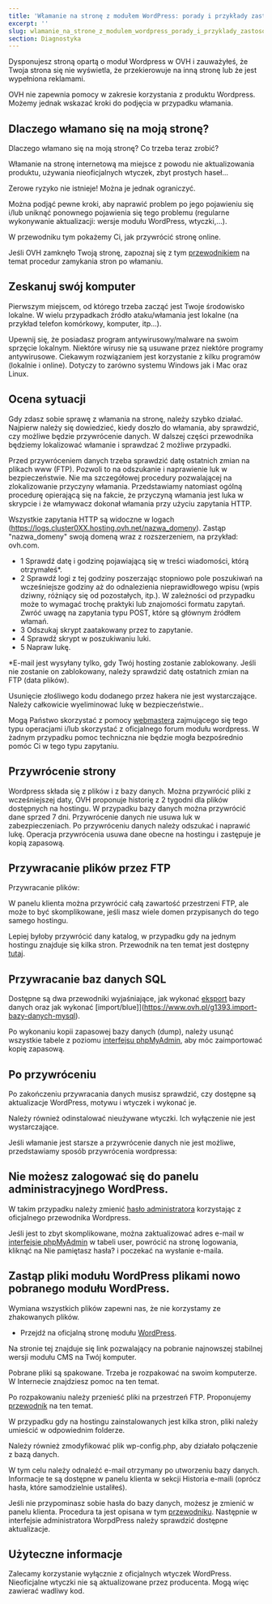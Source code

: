 ```yaml
---
title: 'Włamanie na stronę z modułem WordPress: porady i przykłady zastosowania'
excerpt: ''
slug: wlamanie_na_strone_z_modulem_wordpress_porady_i_przyklady_zastosowania
section: Diagnostyka
---
```


Dysponujesz stroną opartą o moduł Wordpress w OVH i zauważyłeś, że Twoja strona się nie wyświetla, że przekierowuje na inną stronę lub że jest wypełniona reklamami. 

OVH nie zapewnia pomocy w zakresie korzystania z produktu Wordpress. Możemy jednak wskazać kroki do podjęcia w przypadku włamania.


## Dlaczego włamano się na moją stronę?
Dlaczego włamano się na moją stronę? Co trzeba teraz zrobić?

Włamanie na stronę internetową ma miejsce z powodu nie aktualizowania produktu, używania nieoficjalnych wtyczek, zbyt prostych haseł...

Zerowe ryzyko nie istnieje! Można je jednak ograniczyć.

Można podjąć pewne kroki, aby naprawić problem po jego pojawieniu się i/lub uniknąć ponownego pojawienia się tego problemu (regularne wykonywanie aktualizacji: wersje modułu WordPress, wtyczki,...).

W przewodniku tym pokażemy Ci, jak przywrócić stronę online. 

Jeśli OVH zamknęło Twoją stronę, zapoznaj się z tym [przewodnikiem](https://www.ovh.pl/g1392.system-anty-hack) na temat procedur zamykania stron po włamaniu.


## Zeskanuj swój komputer
Pierwszym miejscem, od którego trzeba zacząć jest Twoje środowisko lokalne. W wielu przypadkach źródło ataku/włamania jest lokalne (na przykład telefon komórkowy, komputer, itp...).

Upewnij się, że posiadasz program antywirusowy/malware na swoim sprzęcie lokalnym. Niektóre wirusy nie są usuwane przez niektóre programy antywirusowe. Ciekawym rozwiązaniem jest korzystanie z kilku programów (lokalnie i online). Dotyczy to zarówno systemu Windows jak i Mac oraz Linux.


## Ocena sytuacji
Gdy zdasz sobie sprawę z włamania na stronę, należy szybko działać. 
Najpierw należy się dowiedzieć, kiedy doszło do włamania, aby sprawdzić, czy możliwe będzie przywrócenie danych. 
W dalszej części przewodnika będziemy lokalizować włamanie i sprawdzać 2 możliwe przypadki.


Przed przywróceniem danych trzeba sprawdzić datę ostatnich zmian na plikach www (FTP). Pozwoli to na odszukanie i naprawienie luk w bezpieczeństwie.
Nie ma szczegółowej procedury pozwalającej na zlokalizowanie przyczyny włamania. Przedstawiamy natomiast ogólną procedurę opierającą się na fakcie, że przyczyną włamania jest luka w skrypcie i że włamywacz dokonał włamania przy użyciu zapytania HTTP. 

Wszystkie zapytania HTTP są widoczne w logach (https://logs.cluster0XX.hosting.ovh.net/nazwa_domeny). Zastąp "nazwa_domeny" swoją domeną wraz z rozszerzeniem, na przykład: ovh.com.

- 1 Sprawdź datę i godzinę pojawiającą się w treści wiadomości, którą otrzymałeś*.
- 2 Sprawdź logi z tej godziny poszerzając stopniowo pole poszukiwań na wcześniejsze godziny aż do odnalezienia nieprawidłowego wpisu (wpis dziwny, różniący się od pozostałych, itp.). W zależności od przypadku może to wymagać trochę praktyki lub znajomości formatu zapytań. Zwróć uwagę na zapytania typu POST, które są głównym źródłem włamań.
- 3 Odszukaj skrypt zaatakowany przez to zapytanie.
- 4 Sprawdź skrypt w poszukiwaniu luki.
- 5 Napraw lukę.


*E-mail jest wysyłany tylko, gdy Twój hosting zostanie zablokowany. Jeśli nie zostanie on zablokowany, należy sprawdzić datę ostatnich zmian na FTP (data plików). 

Usunięcie złośliwego kodu dodanego przez hakera nie jest wystarczające. Należy całkowicie wyeliminować lukę w bezpieczeństwie..

Mogą Państwo skorzystać z pomocy [webmastera](https://partners.ovh.com) zajmującego się tego typu operacjami i/lub skorzystać z oficjalnego forum modułu wordpress.
W żadnym przypadku pomoc techniczna nie będzie mogła bezpośrednio pomóc Ci w tego typu zapytaniu.


## Przywrócenie strony
Wordpress składa się z plików i z bazy danych. Można przywrócić pliki z wcześniejszej daty, OVH proponuje historię z 2 tygodni dla plików dostępnych na hostingu. W przypadku bazy danych można przywrócić dane sprzed 7 dni.
Przywrócenie danych nie usuwa luk w zabezpieczeniach. Po przywróceniu danych należy odszukać i naprawić lukę. 
Operacja przywrócenia usuwa dane obecne na hostingu i zastępuje je kopią zapasową.


## Przywracanie plików przez FTP
Przywracanie plików:

W panelu klienta można przywrócić całą zawartość przestrzeni FTP, ale może to być skomplikowane, jeśli masz wiele domen przypisanych do tego samego hostingu. 

Lepiej byłoby przywrócić dany katalog, w przypadku gdy na jednym hostingu znajduje się kilka stron. Przewodnik na ten temat jest dostępny [tutaj](https://www.ovh.pl/g1593.odzyskiwanie-kopii-zapasowej-poprzez-ftp-via-FileZilla).


## Przywracanie baz danych SQL
Dostępne są dwa przewodniki wyjaśniające, jak wykonać [eksport](https://www.ovh.pl/g1394.eksport-bazy-danych) bazy danych oraz jak wykonać [import/blue]](https://www.ovh.pl/g1393.import-bazy-danych-mysql).

Po wykonaniu kopii zapasowej bazy danych (dump), należy usunąć wszystkie tabele z poziomu [interfejsu phpMyAdmin](https://docs.ovh.com/pl/hosting/polaczenie-bazy-danych-serwer-bdd/), aby móc zaimportować kopię zapasową.


## Po przywróceniu
Po zakończeniu przywracania danych musisz sprawdzić, czy dostępne są aktualizacje WordPress, motywu i wtyczek i wykonać je. 

Należy również odinstalować nieużywane wtyczki. Ich wyłączenie nie jest wystarczające.

Jeśli włamanie jest starsze a przywrócenie danych nie jest możliwe, przedstawiamy sposób przywrócenia wordpressa:

## Nie możesz zalogować się do panelu administracyjnego WordPress.
W takim przypadku należy zmienić [hasło administratora](https://codex.wordpress.org/) korzystając z oficjalnego przewodnika Wordpress.

Jeśli jest to zbyt skomplikowane, można zaktualizować adres e-mail w [interfejsie phpMyAdmin](https://docs.ovh.com/pl/hosting/polaczenie-bazy-danych-serwer-bdd/) w tabeli user, powrócić na stronę logowania, kliknąć na Nie pamiętasz hasła? i poczekać na wysłanie e-maila.


## Zastąp pliki modułu WordPress plikami nowo pobranego modułu WordPress.
Wymiana wszystkich plików zapewni nas, że nie korzystamy ze zhakowanych plików.

- Przejdź na oficjalną stronę modułu [WordPress](https://wordpress.org/).


Na stronie tej znajduje się link pozwalający na pobranie najnowszej stabilnej wersji modułu CMS na Twój komputer.

Pobrane pliki są spakowane. Trzeba je rozpakować na swoim komputerze. W Internecie znajdziesz pomoc na ten temat. 

Po rozpakowaniu należy przenieść pliki na przestrzeń FTP. Proponujemy [przewodnik](https://www.ovh.pl/g1374.umieszczenie-strony-w-internecie) na ten temat.

W przypadku gdy na hostingu zainstalowanych jest kilka stron, pliki należy umieścić w odpowiednim folderze.

Należy również zmodyfikować plik wp-config.php, aby działało połączenie z bazą danych. 

W tym celu należy odnaleźć e-mail otrzymany po utworzeniu bazy danych. Informacje te są dostępne w panelu klienta w sekcji Historia e-maili (oprócz hasła, które samodzielnie ustaliłeś). 

Jeśli nie przypominasz sobie hasła do bazy danych, możesz je zmienić w panelu klienta. Procedura ta jest opisana w tym [przewodniku](https://www.ovh.pl/g1374.umieszczenie-strony-w-internecie).
Następnie w interfejsie administratora WorpdPress należy sprawdzić dostępne aktualizacje.


## Użyteczne informacje
Zalecamy korzystanie wyłącznie z oficjalnych wtyczek WordPress. Nieoficjalne wtyczki nie są aktualizowane przez producenta. Mogą więc zawierać wadliwy kod.

